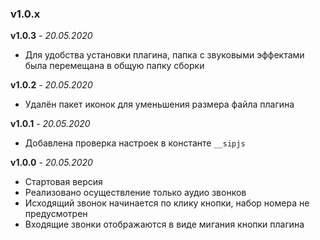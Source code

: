 ### v1.0.x
**v1.0.3** - _20.05.2020_
- Для удобства установки плагина, папка с звуковыми эффектами была перемещана в общую папку сборки

**v1.0.2** - _20.05.2020_
- Удалён пакет иконок для уменьшения размера файла плагина

**v1.0.1** - _20.05.2020_
- Добавлена проверка настроек в константе `__sipjs`

**v1.0.0** - _20.05.2020_
- Стартовая версия
- Реализовано осуществление только аудио звонков
- Исходящий звонок начинается по клику кнопки, набор номера не предусмотрен
- Входящие звонки отображаются в виде мигания кнопки плагина